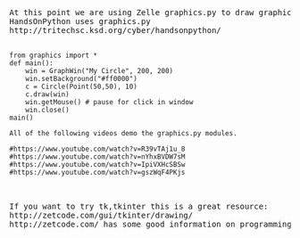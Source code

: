 <pre>
At this point we are using Zelle graphics.py to draw graphics.
HandsOnPython uses graphics.py
http://tritechsc.ksd.org/cyber/handsonpython/

<code>
from graphics import *
def main():
	win = GraphWin("My Circle", 200, 200)
	win.setBackground("#ff0000")
	c = Circle(Point(50,50), 10)
	c.draw(win)
	win.getMouse() # pause for click in window
	win.close()
main()

All of the following videos demo the graphics.py modules.

#https://www.youtube.com/watch?v=R39vTAj1u_8
#https://www.youtube.com/watch?v=nYhxBVDW7sM
#https://www.youtube.com/watch?v=IpiVXHcSBSw
#https://www.youtube.com/watch?v=gszWqF4PKjs

</code>

If you want to try tk,tkinter this is a great resource:
http://zetcode.com/gui/tkinter/drawing/
http://zetcode.com/ has some good information on programming.
</pre>
